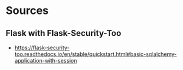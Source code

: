 # Sources

## Flask with Flask-Security-Too

- https://flask-security-too.readthedocs.io/en/stable/quickstart.html#basic-sqlalchemy-application-with-session

